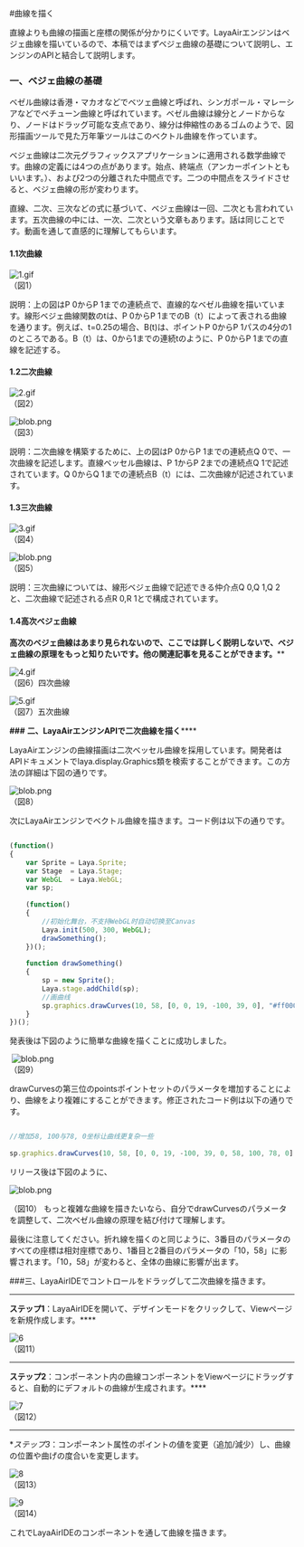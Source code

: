 #曲線を描く



直線よりも曲線の描画と座標の関係が分かりにくいです。LayaAirエンジンはベジェ曲線を描いているので、本稿ではまずベジェ曲線の基礎について説明し、エンジンのAPIと結合して説明します。



### **一、ベジェ曲線の基礎**

ベゼル曲線は香港・マカオなどでベツェ曲線と呼ばれ、シンガポール・マレーシアなどでベチューン曲線と呼ばれています。ベゼル曲線は線分とノードからなり、ノードはドラッグ可能な支点であり、線分は伸縮性のあるゴムのようで、図形描画ツールで見た万年筆ツールはこのベクトル曲線を作っています。

ベジェ曲線は二次元グラフィックスアプリケーションに適用される数学曲線です。曲線の定義には4つの点があります。始点、終端点（アンカーポイントともいいます。）、および2つの分離された中間点です。二つの中間点をスライドさせると、ベジェ曲線の形が変わります。

直線、二次、三次などの式に基づいて、ベジェ曲線は一回、二次とも言われています。五次曲線の中には、一次、二次という文章もあります。話は同じことです。動画を通して直感的に理解してもらいます。

#### **1.1次曲線**

​![1.gif](gif/1.gif)<br/>
（図1）

説明：上の図はP 0からP 1までの連続点で、直線的なベゼル曲線を描いています。線形ベジェ曲線関数のtは、P 0からP 1までのB（t）によって表される曲線を通ります。例えば、t=0.25の場合、B(t)は、ポイントP 0からP 1パスの4分の1のところである。B（t）は、0から1までの連続tのように、P 0からP 1までの直線を記述する。

#### **1.2二次曲線**

​![2.gif](gif/2.gif)<br/>
（図2）

​![blob.png](img/1.png)<br/>
（図3）

説明：二次曲線を構築するために、上の図はP 0からP 1までの連続点Q 0で、一次曲線を記述します。直線ベッセル曲線は、P 1からP 2までの連続点Q 1で記述されています。Q 0からQ 1までの連続点B（t）には、二次曲線が記述されています。

#### **1.3三次曲線**

​![3.gif](gif/3.gif)<br/>
（図4）

​![blob.png](img/2.png)<br/>
（図5）

説明：三次曲線については、線形ベジェ曲線で記述できる仲介点Q 0,Q 1,Q 2と、二次曲線で記述される点R 0,R 1とで構成されています。

#### **1.4高次ベジェ曲線**

**高次のベジェ曲線はあまり見られないので、ここでは詳しく説明しないで、ベジェ曲線の原理をもっと知りたいです。他の関連記事を見ることができます。****

​![4.gif](gif/4.gif)<br>
（図6）四次曲線

​![5.gif](gif/5.gif)<br>
（図7）五次曲線



**###** **二、LayaAirエンジンAPIで二次曲線を描く******

LayaAirエンジンの曲線描画は二次ベッセル曲線を採用しています。開発者はAPIドキュメントでlaya.display.Graphics類を検索することができます。この方法の詳細は下図の通りです。

​![blob.png](img/3.png)<br>
（図8）

次にLayaAirエンジンでベクトル曲線を描きます。コード例は以下の通りです。


```javascript

(function()
{
    var Sprite = Laya.Sprite;
    var Stage  = Laya.Stage;
    var WebGL  = Laya.WebGL;
    var sp;
 
    (function()
    {
        //初始化舞台，不支持WebGL时自动切换至Canvas
        Laya.init(500, 300, WebGL);
        drawSomething();
    })();
 
    function drawSomething()
    {
        sp = new Sprite();
        Laya.stage.addChild(sp);
        //画曲线
        sp.graphics.drawCurves(10, 58, [0, 0, 19, -100, 39, 0], "#ff0000", 3);
    }
})();
```


発表後は下図のように簡単な曲線を描くことに成功しました。



​        ![blob.png](img/4.png)<br>
（図9）

drawCurvesの第三位のpointsポイントセットのパラメータを増加することにより、曲線をより複雑にすることができます。修正されたコード例は以下の通りです。


```javascript

//增加58, 100与78, 0坐标让曲线更复杂一些
   
sp.graphics.drawCurves(10, 58, [0, 0, 19, -100, 39, 0, 58, 100, 78, 0], "#ff0000", 3);
```


リリース後は下図のように、

​![blob.png](img/5.png)<br>

（図10）
もっと複雑な曲線を描きたいなら、自分でdrawCurvesのパラメータを調整して、二次ベゼル曲線の原理を結び付けて理解します。

最後に注意してください。折れ線を描くのと同じように、3番目のパラメータのすべての座標は相対座標であり、1番目と2番目のパラメータの「10，58」に影響されます。「10，58」が変わると、全体の曲線に影響が出ます。



###三、LayaAirIDEでコントロールをドラッグして二次曲線を描きます。
****
​**ステップ1**：LayaAirIDEを開いて、デザインモードをクリックして、Viewページを新規作成します。****

​![6](img/6.png)<br>
（図11）
****
**ステップ2**：コンポーネント内の曲線コンポーネントをViewページにドラッグすると、自動的にデフォルトの曲線が生成されます。****

​![7](img/7.png)<br>
（図12）
****
**ステップ3*：コンポーネント属性のポイントの値を変更（追加/減少）し、曲線の位置や曲げの度合いを変更します。

​![8](img/8.png)<br/>
（図13）

​![9](img/9.png)<br/>
（図14）

これでLayaAirIDEのコンポーネントを通して曲線を描きます。